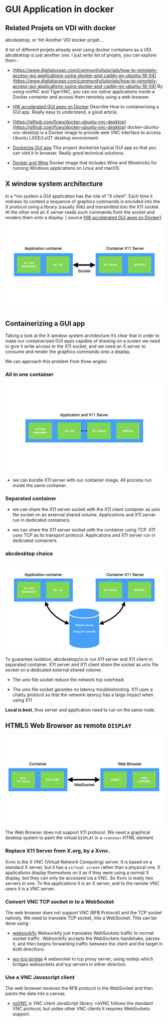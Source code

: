 # GUI Application in docker 

## Related Projets on VDI with docker

abcdesktop, or Yet Another VDI docker projet...

A lot of different projets already exist using docker containers as a VDI. abcdesktop is just another one. I just write list of projets, you can explore them :


* [https://www.digitalocean.com/community/tutorials/how-to-remotely-access-gui-applications-using-docker-and-caddy-on-ubuntu-18-04](https://www.digitalocean.com/community/tutorials/how-to-remotely-access-gui-applications-using-docker-and-caddy-on-ubuntu-18-04) By using noVNC and TigerVNC, you can run native applications inside a Docker container and access them remotely using a web browser. 

* [HW accelerated GUI apps on Docker](https://medium.com/@pigiuz/hw-accelerated-gui-apps-on-docker-7fd424fe813e) Describe How to containerizing a GUI app. Really easy to understand, a good article.

* [https://github.com/fcwu/docker-ubuntu-vnc-desktop](https://github.com/fcwu/docker-ubuntu-vnc-desktop) docker-ubuntu-vnc-desktop is a Docker image to provide web VNC interface to access Ubuntu LXDE/LxQT desktop environment.

* [Dockerize GUI app](https://blog.nediiii.com/dockerize-gui-app/) This project dockerize typical GUI app so that you can visit it in browser. Really good technical solutions.
* [Docker and Wine](https://hub.docker.com/r/scottyhardy/docker-wine/) Docker image that includes Wine and Winetricks for running Windows applications on Linux and macOS 

## X window system architecture
In a *nix system a GUI application has the role of “X client”. Each time it redraws its content a sequence of graphics commands is encoded into the X protocol using a library (usually Xlib) and transmitted into the X11 socket.
At the other end an X server reads such commands from the socket and renders them onto a display. [ source [HW accelerated GUI apps on Docker](https://medium.com/@pigiuz/hw-accelerated-gui-apps-on-docker-7fd424fe813e)]
![X window system architecture](img/x11windowsystemarchitecture.png)

## Containerizing a GUI app
Taking a look at the X window system architecture it’s clear that in order to make our containerized GUI apps capable of drawing on a screen we need to give it write access to the X11 socket, and we need an X server to consume and render the graphics commands onto a display.

We can approach this problem from three angles:

### All in one container

![X11 application and X11 Server ](img/x11applicationandx11server.png)

* we can bundle X11 server with our container image. All process run inside the same container.

### Separated container


* we can share the X11 server socket with the X11 client container as unix file socket on an external shared volume. Applications and X11 server run in dedicated containers.

* we can share the X11 server socket with the container using TCP. X11 uses TCP as its transport protocol. Applications and X11 server run in dedicated containers.

### abcdesktop choice


![X11 share unix socket](img/x11shareunixsocket.png)

To guarantee isolation, abcdesktop/io.io run X11 server and X11 client in separated container. X11 server and X11 client share the socket as unix file socket on a dedicated external shared volume.

* The unix file socket reduce the network tcp overhead.
 
* The unix file socket garantes no latency troubleshooting. X11 uses a chatty protocol so that the network latency has a large impact when using X11

**Local is best**, thus server and application need to run on the same node.



## HTML5 Web Browser as remote ```DISPLAY```

![X11 HTML5 Web Browser as Display](img/x11html5webbrowserasdisplay.png)

The Web Browser does not support X11 protocol. We need a graphical desktop system to paint the virtual ```DISPLAY``` in a ```<canvas>``` HTML element.

### Replace X11 Server from X.org, by a Xvnc. 
  
Xvnc is the X VNC (Virtual Network Computing) server. It is based on a standard X server, but it has a ```virtual screen``` rather than a physical one. X applications display themselves on it as if they were using a normal X display, but they can only be accessed via a VNC. So Xvnc is really two servers in one. To the applications it is an X server, and to the remote VNC users it is a VNC server.

### Convert VNC TCP socket in to a WebSocket
 
The web browser does not support VNC (RFB Protocol) and the TCP socket natively. We need to translate TCP socket, into a WebSocket.
This can be done using :

* [websockify](https://github.com/novnc/websockify) Websockify just translates WebSockets traffic to normal socket traffic. Websockify accepts the WebSockets handshake, parses it, and then begins forwarding traffic between the client and the target in both directions.

* [ws-tcp-bridge](https://www.npmjs.com/package/ws-tcp-bridge) A websocket to tcp proxy server, using nodejs which bridges websockets and tcp servers in either direction.


### Use a VNC Javascript client

The web browser receives the RFB protocol in the WebSocket and then paints the data into a canvas.

* [noVNC](https://novnc.com/) is VNC client JavaScript library. noVNC follows the standard VNC protocol, but unlike other VNC clients it requires WebSockets support.
